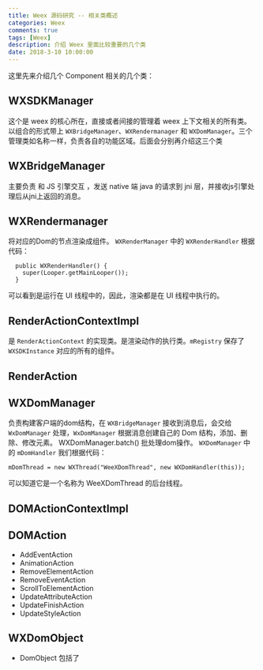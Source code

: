 ```yaml
---
title: Weex 源码研究 -- 相关类概述
categories: Weex
comments: true
tags: [Weex]
description: 介绍 Weex 里面比较重要的几个类
date: 2018-3-10 10:00:00
---
```


这里先来介绍几个 Component 相关的几个类：

## WXSDKManager

这个是 weex 的核心所在，直接或者间接的管理着 weex 上下文相关的所有类。以组合的形式带上 `WXBridgeManager`、`WXRendermanager` 和 `WXDomManager`。三个管理类如名称一样，负责各自的功能区域。后面会分别再介绍这三个类

## WXBridgeManager

主要负责 和 JS 引擎交互 ，发送 native 端 java 的请求到 jni 层，并接收js引擎处理后从jni上返回的消息。

## WXRendermanager

将对应的Dom的节点渲染成组件。
`WXRenderManager` 中的 `WXRenderHandler` 根据代码：

```
  public WXRenderHandler() {
    super(Looper.getMainLooper());
  }
```

可以看到是运行在 UI 线程中的，因此，渲染都是在 UI 线程中执行的。

## RenderActionContextImpl

是 `RenderActionContext` 的实现类。是渲染动作的执行类。`mRegistry` 保存了 `WXSDKInstance` 对应的所有的组件。

## RenderAction

## WXDomManager

负责构建客户端的dom结构，在 `WXBridgeManager` 接收到消息后，会交给 `WxDomManager` 处理，`WxDomManager` 根据消息创建自己的 Dom 结构，添加、删除、修改元素。
WXDomManager.batch() 批处理dom操作。
`WXDomManager` 中的 `mDomHandler` 我们根据代码：

```
mDomThread = new WXThread("WeeXDomThread", new WXDomHandler(this));
```

可以知道它是一个名称为 WeeXDomThread 的后台线程。

## DOMActionContextImpl

## DOMAction

 - AddEventAction
 - AnimationAction
 - RemoveElementAction
 - RemoveEventAction
 - ScrollToElementAction
 - UpdateAttributeAction
 - UpdateFinishAction
 - UpdateStyleAction

## WXDomObject
 
 - DomObject 包括了 <template> 在 Dom 树中的所有信息，如 style、attr、event、ref（结点的唯一标识符）、parent、children

## ImmutableDomObject

 - 表示一个 Dom 节点

## WXComponent

 - Component 负责承载 Native View，可以通过泛型指定承载 View的类型。
 - 所有组件相关的类都要继承这个类。
 - Component 会保留 DomObject 的强引用，两者实例是一一对应的。
 - 通过调用 initComponentHostView 创建 Component 需要承载的 View，所有 的Component 必须重写 initComponentHostView 方法，返回需要承载的 View 的最外层容器。如下：

 ```
 @Component(lazyload = false)
 public class WXText extends WXComponent<WXTextView> implements FlatComponent<TextWidget> {
  protected WXTextView initComponentHostView(@NonNull Context context) {
    WXTextView textView =new WXTextView(context);
    textView.holdComponent(this);
    return textView;
  }
 }
 ```

## WXModule
 
 - 通过 Module 可以将 Native Api 暴露给Js。
 - 所有的模块都要继承这个类。

## WXSDKInstance

这个类前面的 demo 中已经展示了它的用法。

 - Weex 的渲染单位，是 weex 渲染的实例对象。
 - 它可以是一个纯 weex View，和可以和 Native 混合。
 - 它提供了一系列跟页面渲染相关的接口：render()、renderByUrl()等。
 - 提供了几个比较重要的回调接口，比如生命周期回调和渲染结果回调。方便开发者根据不同的业务场景去处理他们的逻辑。
 - 这里明确两个容器的概念： 
  - Instance RootView：Weex 最外层容器， Native 接入方可以设置 Instance RootView 大小, 最终通过 `onViewCreated()` 返回给用户的View也就是 Instance RootView。用 `RenderContainer` 类来表示。
  - JS Root: JS 可以描述的最外层容器， 为 RootView 的唯一子节点， 受 JS 样式的控制。用 `WXComponent` 来表示。
 - Instance 宽高设置遵循以下几个原则：
  - Instance RootView 的宽高优先遵循 instance。 设置的宽高，如果开发者没有设置，则与 JS Root 节点的宽高保持一致。
  - JS Root 节点的宽高优先遵循 CSS 样式设置的宽高，如果没有设置，则使用 instance 上设置的宽高，如果 instance 也没有设置，则使用 layout 出来的宽高
  - 特殊情况，当 `scroller` 和 `list` 作为 `JS Root` 时，如果不设置高度, 会给 `scroller` 和 `list` 设置 `flex:1`。
  - 综上所述，Instance RootView 和 JS Root 的宽高可以不一致，应该根据需求正确的设置 Instance 的宽高，也可以在运行时动态的改变 Instance 的宽高。

## WXDomModule

派发渲染指令的枢纽，提供了 `callDomMethod()` 和 `postAction()`方法来派发渲染指令。

 - JSFramework 根据 Virtual Dom 计算出来的 dif，将渲染指令（Json）通过 Js Engine 发送给 Native Render 进行渲染。而 `WXDomModule` 会接收到所有渲染指令，然后将指令post 给 `DomHandler`，最后由 `DomHandler` 来派发渲染任务。
 - `DomStatement` 在 Dom 线程中创建 `DomObject` 和 `Component`，`RenderStatement` 负责在 UI 线程中渲染 View；每个 `WXSDKInstance` 会持有一个 `DomStatement` 和 `RenderStatement` 实例。
 - `RenderStatement` 会从 `DomStatementclone` 一份 `DomObject`，是为了避免两个线程同时操作 Dom 造成的同步问题。
 - 主要有如下指令：
  - createBody：`DomStatement` 首先在 Dom 线程中创建 JS Root 对应的 Component，然后会将 JS Root 添加到 `WXSDKInstance` 作为 GodCom 的子节点，从而生成 Component 树的最顶端。生成 Component 树后，将 createBody 任务 post 到 UI 线程，由` RenderStatement` 创建 `WXSDKInstance` 的 Rootview，并通过 onViewCreated 回调给 WXSDKInstance 的上下文。
  - addElement：首先，`DomStatement` 在 Dom 线程中创建 DomObject 和对应的 Component 实例，加入 Dom 树和 Component 树；然后将 addElement 任务 post 到 UI 线程，`RenderStatement` 会触发 Component 完成以下任务： createView（初始化 Component 承载的 View）、applyLayoutAndEvent（触发 setLayout 和 setPadding、绑定 Event）、bindData（给 View 设置 style、attr）、addChild（将 View 加入 View 树）
  - removeElement：是 addElement 的逆向操作，将 View、Component、DomObject 分别从各自的树中删除，并销毁数据回收资源。
  - moveElement：将 View、Component、DomObject 在树中移动位置，move 操作最终被拆分成一次 remove 操作和一次 add 操作。
  - addEvent：绑定事件。
  - removeEvent：撤销事件绑定。
  - updateAttrs：当结点 attr 被改变时，会触发 updateAttrs，最终会触发 `WXComponent` 中的 updateProperties 刷新 UI。
  - updateStyle：与 updateAttrs 类似。
  - createFinish：JsFramework 将所有渲染指令都发出后，会触发 createFinish，最后会触发 `onRenderSuccess` 回调。
  - updateFinish：JsFramework 将所有 update 指令发出后，会触发 updateFinish，最后会触发 `onUpdateFinish` 回调。
 


